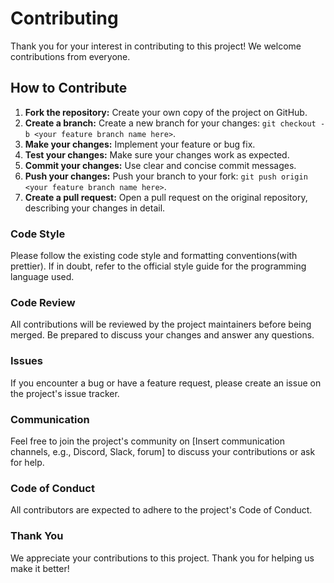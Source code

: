 # Contributing

Thank you for your interest in contributing to this project! We welcome contributions from everyone.

## How to Contribute

1. **Fork the repository:** Create your own copy of the project on GitHub.
2. **Create a branch:** Create a new branch for your changes: `git checkout -b <your feature branch name here>`.
3. **Make your changes:** Implement your feature or bug fix.
4. **Test your changes:** Make sure your changes work as expected.
5. **Commit your changes:** Use clear and concise commit messages.
6. **Push your changes:** Push your branch to your fork: `git push origin <your feature branch name here>`.
7. **Create a pull request:** Open a pull request on the original repository, describing your changes in detail.

### Code Style

Please follow the existing code style and formatting conventions(with prettier). If in doubt, refer to the official style guide for the programming language used.

### Code Review

All contributions will be reviewed by the project maintainers before being merged. Be prepared to discuss your changes and answer any questions.

### Issues

If you encounter a bug or have a feature request, please create an issue on the project's issue tracker.

### Communication

Feel free to join the project's community on [Insert communication channels, e.g., Discord, Slack, forum] to discuss your contributions or ask for help.

### Code of Conduct

All contributors are expected to adhere to the project's Code of Conduct.

### Thank You

We appreciate your contributions to this project. Thank you for helping us make it better!
